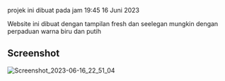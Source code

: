 <p>projek ini dibuat pada jam 19:45 16 Juni 2023</p>

<p>Website ini dibuat dengan tampilan fresh dan seelegan mungkin dengan perpaduan warna biru dan putih </p>

## Screenshot
![Screenshot_2023-06-16_22_51_04](https://github.com/arifnrrmdn/tugas-kati-pertemuan10-membuat-website-pribadi-sederhana/assets/91766087/2e09d4a6-9e84-4c30-8053-3d5039405464)